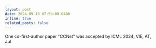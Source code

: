 ```yaml
---
layout: post
date: 2024-05-16 07:59:00-0400
inline: true
related_posts: false
---
```

One co-first-author paper "CCNet" was accepted by ICML 2024, VIE, AT, Jul

